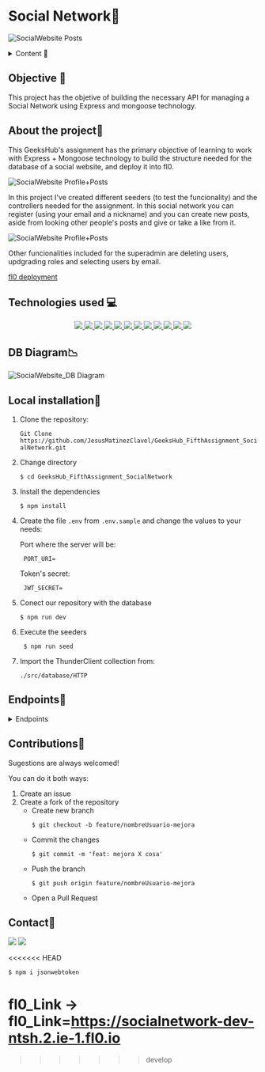 # Social Network📢

![SocialWebsite Posts](./img/Posts.png)

<details>
  <summary>Content 📝</summary>
  <ol>
    <li><a href="#objective">Objective</a></li>
    <li><a href="#about-the-project">About the project</a></li>
    <li><a href="#stack">Technologies used</a></li>
    <li><a href="#diagram-bd">Diagram</a></li>
    <li><a href="#Local-installation">Installation</a></li>
    <li><a href="#endpoints">Endpoints</a></li>
    <li><a href="#contribuciones">Contribuciones</a></li>
    <li><a href="#contacto">Contacto</a></li>
  </ol>
</details>

## Objective 🎯
This project has the objetive of building the necessary API for managing a Social Network using Express and mongoose technology.

## About the project📑

This GeeksHub's assignment has the primary objective of learning to work with Express + Mongoose technology to build the structure needed for the database of a social website, and deploy it into fl0.

![SocialWebsite Profile+Posts](./img/ProfilePosts.png)


In this project I've created different seeders (to test the funcionality) and the controllers needed for the assignment. 
In this social network you can register (using your email and a nickname) and you can create new posts, aside from looking other people's posts and give or take a like from it.

![SocialWebsite Profile+Posts](./img/Profile.png)

Other funcionalities included for the superadmin are deleting users, updgrading roles and selecting users by email.

[fl0 deployment](https://socialnetwork-dev-ntsh.2.ie-1.fl0.io/api/healthy)



## Technologies used 💻
<div align="center">
<a href="https://www.expressjs.com/">
    <img src= "https://img.shields.io/badge/express.js-%23404d59.svg?style=for-the-badge&logo=express&logoColor=%2361DAFB"/>
</a>
<a href="https://nextjs.org/">
    <img src= "https://img.shields.io/badge/node.js-026E00?style=for-the-badge&logo=node.js&logoColor=white"/>
</a>
<a href="https://www.mongodb.com/es">
    <img src= "https://img.shields.io/badge/MongoDB-%234ea94b.svg?style=for-the-badge&logo=mongodb&logoColor=white"/>
</a>
<a href="https://developer.mozilla.org/es/docs/Web/JavaScript">
    <img src= "https://img.shields.io/badge/javascript-orange?style=for-the-badge&logo=javascript    "/>
</a>
<a href="https://www.npmjs.com/package/nodemon">
    <img src= "https://img.shields.io/badge/nodemon-lightgrey?style=for-the-badge&logo=nodemon"/>
</a>
<a href="https://www.npmjs.com/package/cors">
    <img src= "https://img.shields.io/badge/Cors-purple?style=for-the-badge
    "/>
</a>
<a href="https://www.npmjs.com/package/@faker-js/faker">
    <img src= "https://img.shields.io/badge/faker-red?style=for-the-badge"/>
</a>
<a href="https://jwt.io/">
    <img src= "https://img.shields.io/badge/JWT-lightgreen?style=for-the-badge&logo=JSON%20web%20tokens"/>
</a>
<a href="https://www.npmjs.com/package/dotenv">
    <img src= "https://img.shields.io/badge/dotenv-blue?style=for-the-badge&logo=dotenv    "/>
</a>
<a href="https://www.npmjs.com/package/bcrypt">
    <img src= "https://img.shields.io/badge/bcrypt-%23F7DF1E?style=for-the-badge&logo=bcrypt"/>
</a>
<a href="https://git-scm.com/">
    <img src= "https://img.shields.io/badge/git-F54D27?style=for-the-badge&logo=git&logoColor=white"/>
</a>
<a href="https://www.github.com/">
    <img src= "https://img.shields.io/badge/github-24292F?style=for-the-badge&logo=github&logoColor=white"/>
</a>
 </div>


## DB Diagram📉

![SocialWebsite_DB Diagram](./img/SocialNetworkDB_Diagram.png)

## Local installation🔨
1. Clone the repository:

	`Git Clone https://github.com/JesusMatinezClavel/GeeksHub_FifthAssignment_SocialNetwork.git`

2. Change directory 

    ` $ cd GeeksHub_FifthAssignment_SocialNetwork `

2. Install the dependencies

    ` $ npm install `

3. Create the file `.env` from `.env.sample` and change the values to your needs:

    Port where the server will be:

        PORT_URI=

    Token's secret:

        JWT_SECRET=

4. Conect our repository with the database

    `$ npm run dev`

5. Execute the seeders

    ` $ npm run seed`

7. Import the ThunderClient collection from: 

    `./src/database/HTTP`

## Endpoints🚩
<details>
<summary>Endpoints</summary>

- AUTH
    - REGISTER

            POST localhost:4000/api/auth/register
        body:
        ``` js
                {
                  "firstName": "Jesús",
                  "lastName": "Martínez-CLavel Vallés",
                  "nickName": "xuss",
                  "profileImg": "./img/default-ProfileImg.png",
                  "bio": "Xuso, un apasionado estudiante de programación en constante búsqueda de desafíos y aprendizaje",
                  "birthDate": "1992-06-04",
                  "email": "xuso@email.com",
                  "passwordBody": "aA123456"
                }
        ```

    - LOGIN

            POST localhost:4000/api/auth/login 
        body:
        ``` js
                {
                  "email": "user@user.com",
                  "password": "Pwd12345"
                }
        ```

    - LOGOUT

            POST localhost:4000/api/auth/logout


- SUPERADMIN

    - Get All Users

            GET localhost:4000/api/users?limit&page

    - Get User by Email

            POST localhost:4000/api/users?email=user@user.com

    - Update User Role

            Put localhost:4000/api/users/:id/role
        body:
        ``` js
                {
                  "role": "user"
                }
        ```
    - Delete User

            DELETE localhost:4000/api/users/:id

- USERS
    - Get Own Profile

            GET localhost:4000/api/users/profile

    - Update Own Profile

            PUT localhost:4000/api/users/profile
        body:
        ``` js
            {
              "firstName": "",
              "lastName": "",
              "nickName": "",
              "profileImg": "",
              "bio": "",
              "email": "",
              "password": "",
              "passwordCheck": ""
            }
        ```
    - Follow

            PUT localhost:4000/api/users/follow/?nickname

    - Unfollow

            PUT localhost:4000/api/users/unfollow/?nickname


- POSTS
    - Create New Post

            POST localhost:4000/api/posts/
        body:
        ``` js
            {
              "title": "post 01",
              "media": "",
              "description": "description of the post 01"
            }
        ```
    - Get My Posts

            GET localhost:4000/api/posts/own

    - Get All Posts

            GET localhost:4000/api/posts

    - Get Posts by Post ID

            GET localhost:4000/api/posts/:id

    - Get Posts by User ID

            GET localhost:4000/api/posts/user/:id

    - Delete Post by PostId

            DELETE localhost:4000/api/posts/:id

    - Update Post

            PUT localhost:4000/api/posts
        body:
        ``` js
            {
              "id":"22",
              "title":"post 01",
              "description":"",
              "media":""
            }
        ```
    - Add/Remove Like

            PUT localhost:4000/api/posts/like/:id


</details>

## Contributions🤘
Sugestions are always welcomed!

You can do it both ways:

1. Create an issue
2. Create a fork of the repository
    - Create new branch
        ```
        $ git checkout -b feature/nombreUsuario-mejora
        ```
    - Commit the changes
        ```
        $ git commit -m 'feat: mejora X cosa'
        ```
    - Push the branch
        ```
        $ git push origin feature/nombreUsuario-mejora
        ```
    - Open a Pull Request

## Contact📧
<a href = "mailto:jmcvalles@gmail.com"><img src="https://img.shields.io/badge/Gmail-C6362C?style=for-the-badge&logo=gmail&logoColor=white" target="_blank"></a>
<a href="https://www.linkedin.com/in/jes%C3%BAs-mart%C3%ADnez-clavel-vall%C3%A9s-913294108?lipi=urn%3Ali%3Apage%3Ad_flagship3_profile_view_base_contact_details%3BtQmk%2FVrTShiKcofYcK6uYg%3D%3D" target="_blank"><img src="https://img.shields.io/badge/-LinkedIn-%230077B5?style=for-the-badge&logo=linkedin&logoColor=white" target="_blank"></a> 
</p>

<<<<<<< HEAD
```bash
$ npm i jsonwebtoken
```

fl0_Link -> fl0_Link=https://socialnetwork-dev-ntsh.2.ie-1.fl0.io
=======
>>>>>>> develop
